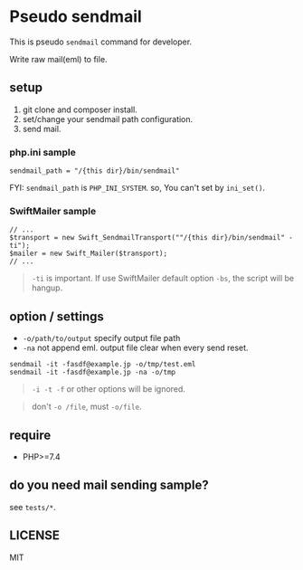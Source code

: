 # Pseudo sendmail

This is pseudo `sendmail` command for developer.

Write raw mail(eml) to file.

## setup

1. git clone and composer install.
2. set/change your sendmail path configuration.
3. send mail.

### php.ini sample

```
sendmail_path = "/{this dir}/bin/sendmail"
```

FYI: `sendmail_path` is `PHP_INI_SYSTEM`. so, You can't set by `ini_set()`.

### SwiftMailer sample

```
// ...
$transport = new Swift_SendmailTransport(""/{this dir}/bin/sendmail" -ti");
$mailer = new Swift_Mailer($transport);
// ...
```

> `-ti` is important. If use SwiftMailer default option `-bs`, the script will be hangup.  

## option / settings

- `-o/path/to/output` specify output file path
- `-na` not append eml. output file clear when every send reset.

```
sendmail -it -fasdf@example.jp -o/tmp/test.eml
sendmail -it -fasdf@example.jp -na -o/tmp
```

> `-i -t -f` or other options will be ignored.

> don't `-o /file`, must `-o/file`.

## require

- PHP>=7.4

## do you need mail sending sample?

see `tests/*`.

## LICENSE

MIT
